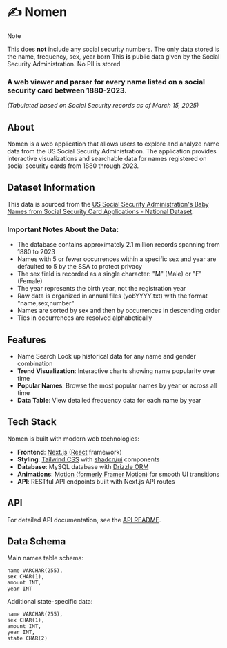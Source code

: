 # ✍️ Nomen

> [!NOTE]  
> This does **not** include any social security numbers. The only data stored is the name, frequency, sex, year born
> This **is** public data given by the Social Security Administration. No PII is stored

### A web viewer and parser for every name listed on a social security card between 1880-2023.

_(Tabulated based on Social Security records as of March 15, 2025)_

## About

Nomen is a web application that allows users to explore and analyze name data from the US Social Security Administration. The application provides interactive visualizations and searchable data for names registered on social security cards from 1880 through 2023.

## Dataset Information

This data is sourced from the [US Social Security Administration's Baby Names from Social Security Card Applications - National Dataset](https://catalog.data.gov/dataset/baby-names-from-social-security-card-applications-national-data).

### Important Notes About the Data:

- The database contains approximately 2.1 million records spanning from 1880 to 2023
- Names with 5 or fewer occurrences within a specific sex and year are defaulted to 5 by the SSA to protect privacy
- The sex field is recorded as a single character: "M" (Male) or "F" (Female)
- The year represents the birth year, not the registration year
- Raw data is organized in annual files (yobYYYY.txt) with the format "name,sex,number"
- Names are sorted by sex and then by occurrences in descending order
- Ties in occurrences are resolved alphabetically

## Features

- Name Search Look up historical data for any name and gender combination
- **Trend Visualization**: Interactive charts showing name popularity over time
- **Popular Names**: Browse the most popular names by year or across all time
- **Data Table**: View detailed frequency data for each name by year

## Tech Stack

Nomen is built with modern web technologies:

- **Frontend**: [Next.js](https://nextjs.org/) ([React](https://react.dev) framework)
- **Styling**: [Tailwind CSS](https://tailwindcss.com/) with [shadcn/ui](https://ui.shadcn.com/) components
- **Database**: MySQL database with [Drizzle ORM](https://orm.drizzle.team/)
- **Animations**: [Motion (formerly Framer Motion)](https://motion.dev/) for smooth UI transitions
- **API**: RESTful API endpoints built with Next.js API routes

## API

For detailed API documentation, see the [API README](/api/README.md).

## Data Schema

Main names table schema:

```
name VARCHAR(255),
sex CHAR(1),
amount INT,
year INT
```

Additional state-specific data:

```
name VARCHAR(255),
sex CHAR(1),
amount INT,
year INT,
state CHAR(2)
```

